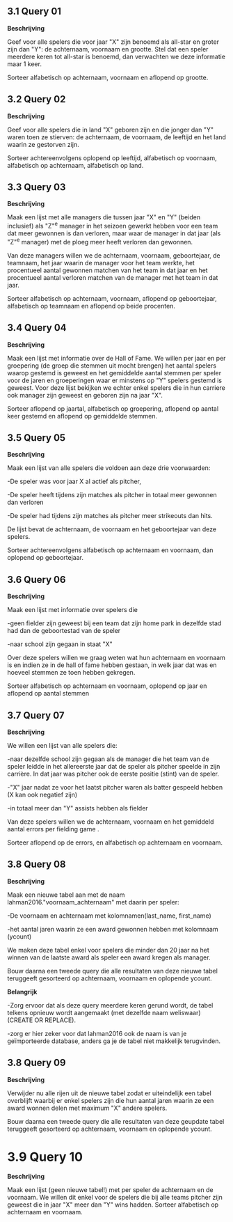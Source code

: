 ## 3.1 Query 01

**Beschrijving**

Geef voor alle spelers die voor jaar "X" zijn benoemd als all-star en groter zijn dan "Y": de achternaam, voornaam en grootte. Stel dat een speler meerdere keren tot all-star is benoemd, dan verwachten we deze informatie maar 1 keer. 

Sorteer alfabetisch op achternaam, voornaam en aflopend op grootte. 

## 3.2 Query 02

**Beschrijving**

Geef voor alle spelers die in land "X" geboren zijn en die jonger dan "Y" waren toen ze stierven: de achternaam, de voornaam, de leeftijd en het land waarin ze gestorven zijn. 

Sorteer achtereenvolgens oplopend op leeftijd, alfabetisch op voornaam, alfabetisch op achternaam, alfabetisch op land. 

## 3.3 Query 03

**Beschrijving**

Maak een lijst met alle managers die tussen jaar "X" en "Y" (beiden inclusief) als "Z"<sup>e</sup> manager in het seizoen gewerkt hebben voor een team dat meer gewonnen is dan verloren, maar waar de manager in dat jaar (als "Z"<sup>e</sup> manager) met de ploeg meer heeft verloren dan gewonnen. 

Van deze managers willen we de achternaam, voornaam, geboortejaar, de teamnaam, het jaar waarin de manager voor het team werkte, het procentueel aantal gewonnen matchen van het team in dat jaar en het procentueel aantal verloren matchen van de manager met het team in dat jaar. 

Sorteer alfabetisch op achternaam, voornaam, aflopend op geboortejaar, alfabetisch op teamnaam en aflopend op beide procenten.


## 3.4 Query 04

**Beschrijving**

Maak een lijst met informatie over de Hall of Fame. 
We willen per jaar en per groepering (de groep die stemmen uit mocht brengen) het aantal spelers waarop gestemd is geweest en het gemiddelde aantal stemmen per speler voor de jaren en groeperingen waar er minstens op "Y" spelers gestemd is geweest. 
Voor deze lijst bekijken we echter enkel spelers die in hun carriere ook manager zijn geweest en geboren zijn na jaar "X". 

Sorteer aflopend op jaartal, alfabetisch op groepering, aflopend op aantal keer gestemd en aflopend op gemiddelde stemmen. 


## 3.5 Query 05

**Beschrijving**

Maak een lijst van alle spelers die voldoen aan deze drie voorwaarden:

-De speler was voor jaar X al actief als pitcher,

-De speler heeft tijdens zijn matches als pitcher in totaal meer gewonnen dan verloren 

-De speler had tijdens zijn matches als pitcher meer strikeouts dan hits.

De lijst bevat de achternaam, de voornaam en het geboortejaar van deze spelers.

Sorteer achtereenvolgens alfabetisch op achternaam en voornaam, dan oplopend op geboortejaar.


## 3.6 Query 06

**Beschrijving**

Maak een lijst met informatie over spelers die

-geen fielder zijn geweest bij een team dat zijn home park in dezelfde stad had dan de geboortestad van de speler

-naar school zijn gegaan in staat "X"

Over deze spelers willen we graag weten wat hun achternaam en voornaam is en indien ze in de hall of fame hebben gestaan, in welk jaar dat was en hoeveel stemmen ze toen hebben gekregen.

Sorteer alfabetisch op achternaam en voornaam, oplopend op jaar en aflopend op aantal stemmen


## 3.7 Query 07

**Beschrijving**

We willen een lijst van alle spelers die:

-naar dezelfde school zijn gegaan als de manager die het team van de speler leidde in het allereerste jaar dat de speler als pitcher speelde in zijn carrière. In dat jaar was pitcher ook de eerste positie (stint) van de speler. 

-"X" jaar nadat ze voor het laatst pitcher waren als batter gespeeld hebben (X kan ook negatief zijn)

-in totaal meer dan "Y" assists hebben als fielder

Van deze spelers willen we de achternaam, voornaam en het gemiddeld aantal errors per fielding game .

Sorteer aflopend op de errors, en alfabetisch op achternaam en voornaam. 


## 3.8 Query 08

**Beschrijving**

Maak een nieuwe tabel aan met de naam lahman2016."voornaam_achternaam" met daarin per speler:

-De voornaam en achternaam met kolomnamen(last_name, first_name)

-het aantal jaren waarin ze een award gewonnen hebben met kolomnaam (ycount)

We maken deze tabel enkel voor spelers die minder dan 20 jaar na het winnen van de laatste award als speler een award kregen als manager. 

Bouw daarna een tweede query die alle resultaten van deze nieuwe tabel teruggeeft gesorteerd op achternaam, voornaam en oplopende ycount.

**Belangrijk**

-Zorg ervoor dat als deze query meerdere keren gerund wordt, de tabel telkens opnieuw wordt aangemaakt (met dezelfde naam weliswaar) (CREATE OR REPLACE).  

-zorg er hier zeker voor dat lahman2016 ook de naam is van je geïmporteerde database, anders ga je de tabel niet makkelijk terugvinden. 



## 3.8 Query 09
**Beschrijving**

Verwijder nu alle rijen uit de nieuwe tabel zodat er uiteindelijk een tabel overblijft waarbij er enkel spelers zijn die hun aantal jaren waarin ze een award wonnen delen met maximum "X" andere spelers.

Bouw daarna een tweede query die alle resultaten van deze geupdate tabel teruggeeft gesorteerd op achternaam, voornaam en oplopende ycount.


# 3.9 Query 10

**Beschrijving**

Maak een lijst (geen nieuwe tabel!) met per speler de achternaam en de voornaam. 
We willen dit enkel voor de spelers die bij alle teams pitcher zijn geweest die in jaar "X" meer dan "Y" wins hadden.
Sorteer alfabetisch op achternaam en voornaam.  

 
